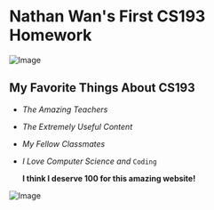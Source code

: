 # Nathan Wan's First CS193 Homework

![Image](https://encrypted-tbn0.gstatic.com/images?q=tbn:ANd9GcQ_LMI6hp-38VPg60t1bq-SblgKbhvxKjlKqg&s)
## My Favorite Things About CS193
- _The Amazing Teachers_
- _The Extremely Useful Content_
- _My Fellow Classmates_
- _I Love Computer Science and_ `Coding`
  


  **I think I deserve 100 for this amazing website!**

![Image](https://media.istockphoto.com/id/178497529/photo/an-a-circled-on-a-blank-white-background.jpg?s=612x612&w=0&k=20&c=10jEdgC9g9mowAc9Yc-EWV110PS81LAELq82MyU5hy4=)


